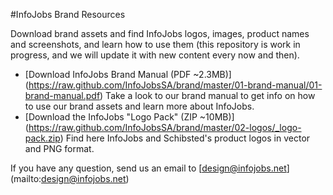 #InfoJobs Brand Resources

Download brand assets and find InfoJobs logos, images, product names and screenshots, and learn how to use them (this repository is work in progress, and we will update it with new content every now and then).


* [Download InfoJobs Brand Manual (PDF ~2.3MB)] (https://raw.github.com/InfoJobsSA/brand/master/01-brand-manual/01-brand-manual.pdf)  Take a look to our brand manual to get info on how to use our brand assets and learn more about InfoJobs. 
* [Download the InfoJobs "Logo Pack" (ZIP ~10MB)] (https://raw.github.com/InfoJobsSA/brand/master/02-logos/_logo-pack.zip)  Find here InfoJobs and Schibsted's product logos in vector and PNG format. 

If you have any question, send us an email to [design@infojobs.net] (mailto:design@infojobs.net)
